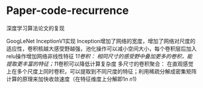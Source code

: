# Paper-code-recurrence
深度学习算法论文的复现

GoogLeNet InceptionV1实现
Inception增加了网络的宽度，增加了网络对尺度的适应性，卷积核越大感受野越强，池化操作可以减小空间大小，每个卷积层后加入relu操作增加网络非线性特征
1*1卷积：
相同尺寸的感受野中叠加更多的卷积，能提取更丰富的特征；1*1卷积可以降低计算复杂度
多尺寸的卷积聚合：
在直观感觉上在多个尺度上同时卷积，可以提取到不同尺度的特征；利用稀疏分解成密集矩阵计算的原理来加快收敛速度（在特征维度上分解即1*n n*1)
